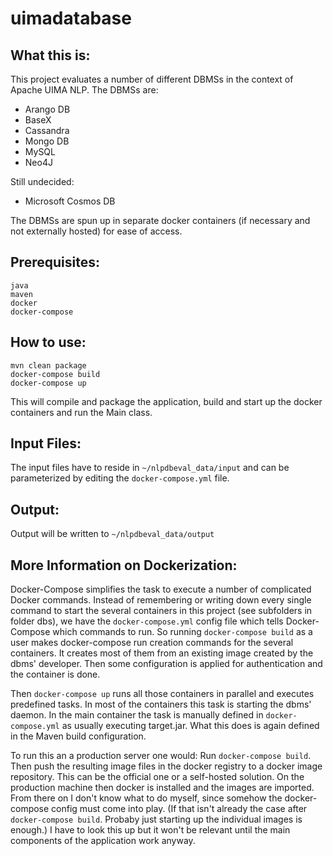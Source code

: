 uimadatabase
============

What this is:
-------------

This project evaluates a number of different DBMSs in the context of Apache UIMA NLP.
The DBMSs are:

- Arango DB
- BaseX
- Cassandra
- Mongo DB
- MySQL
- Neo4J

Still undecided:

- Microsoft Cosmos DB

The DBMSs are spun up in separate docker containers (if necessary and not externally hosted)
for ease of access.

Prerequisites:
--------------
```
java
maven
docker
docker-compose
```

How to use:
-----------
```
mvn clean package
docker-compose build
docker-compose up
```
This will compile and package the application, build and start up the docker containers and run the Main class.

Input Files:
------------
The input files have to reside in `~/nlpdbeval_data/input` and can be parameterized by editing
the `docker-compose.yml` file.

Output:
-------
Output will be written to `~/nlpdbeval_data/output`

More Information on Dockerization:
----------------------------------
Docker-Compose simplifies the task to execute a number of complicated Docker commands.
Instead of remembering or writing down every single command to start the several containers
in this project (see subfolders in folder dbs), we have the `docker-compose.yml` config file
which tells Docker-Compose which commands to run.
So running `docker-compose build` as a user makes docker-compose run creation commands for the
several containers. It creates most of them from an existing image created by the dbms' developer.
Then some configuration is applied for authentication and the container is done.

Then `docker-compose up` runs all those containers in parallel and executes predefined tasks.
In most of the containers this task is starting the dbms' daemon. In the main container the task
is manually defined in `docker-compose.yml` as usually executing target.jar. What this does is
again defined in the Maven build configuration.

To run this an a production server one would:
Run `docker-compose build`. Then push the resulting image files in the docker registry to a
docker image repository. This can be the official one or a self-hosted solution.
On the production machine then docker is installed and the images are imported.
From there on I don't know what to do myself, since somehow the docker-compose config must come
into play. (If that isn't already the case after `docker-compose build`. Probaby just starting up
the individual images is enough.)
I have to look this up but it won't be relevant until the main components of the application work
anyway.
